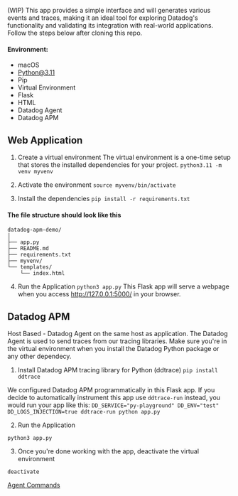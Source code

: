 (WIP) This app provides a simple interface and will generates various events and traces, making it an ideal tool for exploring Datadog's functionality and validating its integration with real-world applications.
Follow the steps below after cloning this repo.

#### Environment:
- macOS
- Python@3.11
- Pip
- Virtual Environment
- Flask
- HTML
- Datadog Agent
- Datadog APM

## Web Application
1. Create a virtual environment
The virtual environment is a one-time setup that stores the installed dependencies for your project.
```python3.11 -m venv myvenv```

2. Activate the environment
```source myvenv/bin/activate```

3. Install the dependencies
```pip install -r requirements.txt```

#### The file structure should look like this
```
datadog-apm-demo/
│
├── app.py
├── README.md
├── requirements.txt
├── myvenv/
└── templates/
    └── index.html
```

4. Run the Application 
```python3 app.py```
This Flask app will serve a webpage when you access http://127.0.0.1:5000/ in your browser.

## Datadog APM
Host Based - Datadog Agent on the same host as application.
The Datadog Agent is used to send traces from our tracing libraries.
Make sure you're in the virtual environment when you install the Datadog Python package or any other dependecy.

1. Install Datadog APM tracing library for Python (ddtrace)
```pip install ddtrace```

We configured Datadog APM programmatically in this Flask app.
If you decide to automatically instrument this app use `ddtrace-run` instead, you would run your app like this:
```DD_SERVICE="py-playground" DD_ENV="test" DD_LOGS_INJECTION=true ddtrace-run python app.py```

2. Run the Application 
```
python3 app.py
```

3. Once you're done working with the app, deactivate the virtual environment
```
deactivate
```

[Agent Commands](https://docs.datadoghq.com/agent/configuration/agent-commands/)